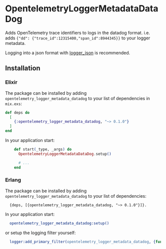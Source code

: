 # OpentelemetryLoggerMetadataDataDog

Adds OpenTelemetry trace identifiers to logs in the datadog format. i.e. adds `{"dd": {"trace_id":12315400,"span_id":8944345}}` to your logger metadata.

Logging into a json format with [logger_json](https://github.com/Nebo15/logger_json) is recommended. 

## Installation

### Elixir

The package can be installed by adding `opentelemetry_logger_metadata_datadog` to your
list of dependencies in `mix.exs`:

```elixir
def deps do
  [
    {:opentelemetry_logger_metadata_datadog, "~> 0.1.0"}
  ]
end
```

In your application start:

```elixir
    def start(_type, _args) do
      OpentelemetryLoggerMetadataDataDog.setup()

      # ...
    end
```

### Erlang

The package can be installed by adding `opentelemetry_logger_metadata_datadog` to your
list of dependencies:

```
  {deps, [{opentelemetry_logger_metadata_datadog, "~> 0.1.0"}]}.
```

In your application start:

```erlang
  opentelemetry_logger_metadata_datadog:setup()
```

or setup the logging filter yourself:

```erlang
  logger:add_primary_filter(opentelemetry_logger_metadata_datadog, {fun opentelemetry_logger_metadata_datadog:filter/2, []}),
```
